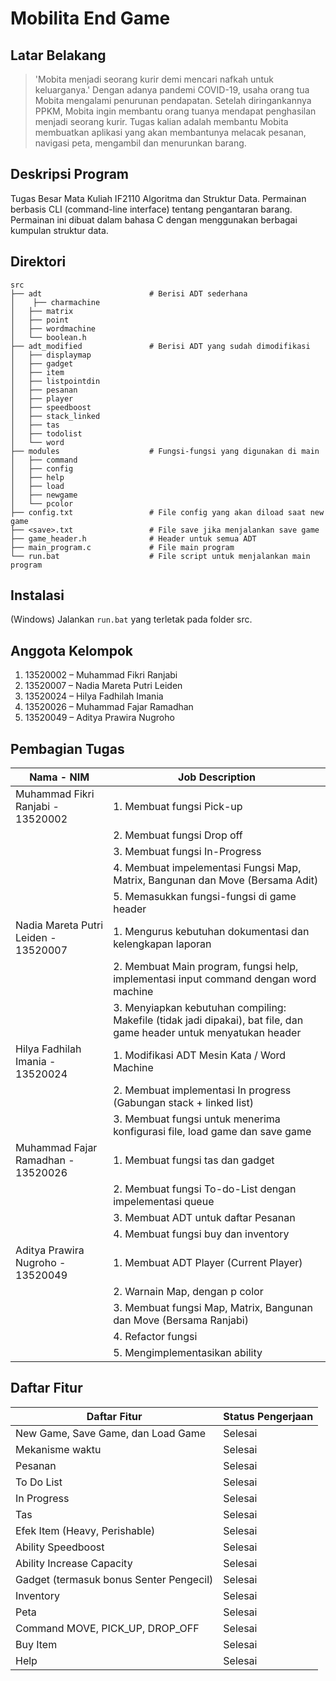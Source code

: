 # Mobilita End Game
## Latar Belakang
> 'Mobita menjadi seorang kurir demi mencari nafkah untuk keluarganya.' Dengan adanya pandemi COVID-19, usaha orang tua Mobita mengalami penurunan
pendapatan. Setelah diringankannya PPKM, Mobita ingin membantu orang tuanya
mendapat penghasilan menjadi seorang kurir. Tugas kalian adalah membantu Mobita
membuatkan aplikasi yang akan membantunya melacak pesanan, navigasi peta, mengambil
dan menurunkan barang.


## Deskripsi Program
Tugas Besar Mata Kuliah IF2110 Algoritma dan Struktur Data.
Permainan berbasis CLI (command-line interface) tentang pengantaran
barang. Permainan ini dibuat dalam bahasa C dengan menggunakan berbagai kumpulan struktur data.

## Direktori
    src
    ├── adt                        # Berisi ADT sederhana
    │    ├── charmachine
    │   ├── matrix
    │   ├── point
    │   ├── wordmachine
    │   └── boolean.h
    ├── adt_modified               # Berisi ADT yang sudah dimodifikasi
    │   ├── displaymap
    │   ├── gadget
    │   ├── item
    │   ├── listpointdin
    │   ├── pesanan
    │   ├── player
    │   ├── speedboost
    │   ├── stack_linked
    │   ├── tas
    │   ├── todolist
    │   └── word
    ├── modules                    # Fungsi-fungsi yang digunakan di main
    │   ├── command
    │   ├── config
    │   ├── help
    │   ├── load
    │   ├── newgame
    │   └── pcolor
    ├── config.txt                 # File config yang akan diload saat new game
    ├── <save>.txt                 # File save jika menjalankan save game
    ├── game_header.h              # Header untuk semua ADT
    ├── main_program.c             # File main program
    └── run.bat                    # File script untuk menjalankan main program

## Instalasi
(Windows)
Jalankan `run.bat` yang terletak pada folder src.

## Anggota Kelompok
1.	13520002 – Muhammad Fikri Ranjabi 
2.	13520007 – Nadia Mareta Putri Leiden  
3.	13520024 – Hilya Fadhilah Imania  
4.	13520026 – Muhammad Fajar Ramadhan
5.	13520049 – Aditya Prawira Nugroho

## Pembagian Tugas
| Nama - NIM                           | Job Description                                                                                                     |
|--------------------------------------|---------------------------------------------------------------------------------------------------------------------|
| Muhammad Fikri Ranjabi - 13520002    | 1. Membuat fungsi Pick-up                                                                                           |
|                                      | 2. Membuat fungsi Drop off                                                                                          |
|                                      | 3. Membuat fungsi In-Progress                                                                                       |
|                                      | 4. Membuat impelementasi Fungsi Map, Matrix, Bangunan dan Move (Bersama Adit)                                       |
|                                      | 5. Memasukkan fungsi-fungsi di game header                                                                          |
| Nadia Mareta Putri Leiden - 13520007 | 1. Mengurus kebutuhan dokumentasi dan kelengkapan laporan                                                           |
|                                      | 2. Membuat Main program, fungsi help, implementasi input command dengan word machine                                |
|                                      | 3. Menyiapkan kebutuhan compiling: Makefile (tidak jadi dipakai), bat file, dan game header untuk menyatukan header |
| Hilya Fadhilah Imania - 13520024     | 1. Modifikasi ADT Mesin Kata / Word Machine                                                                         |
|                                      | 2. Membuat implementasi In progress (Gabungan stack + linked list)                                                  |
|                                      | 3. Membuat fungsi untuk menerima konfigurasi file, load game dan save game                                          |
| Muhammad Fajar Ramadhan - 13520026   | 1. Membuat fungsi tas dan gadget                                                                                    |
|                                      | 2. Membuat fungsi To-do-List dengan impelementasi queue                                                             |
|                                      | 3. Membuat ADT untuk daftar Pesanan                                                                                 |
|                                      | 4. Membuat fungsi buy dan inventory                                                                                 |
| Aditya Prawira Nugroho - 13520049    | 1. Membuat ADT Player (Current Player)                                                                              |
|                                      | 2. Warnain Map, dengan p color                                                                                      |
|                                      | 3. Membuat fungsi Map, Matrix, Bangunan dan Move (Bersama Ranjabi)                                                  |
|                                      | 4. Refactor fungsi                                                                                                  |
|                                      | 5. Mengimplementasikan ability                                                                                      |

## Daftar Fitur
| Daftar Fitur                            | Status Pengerjaan |
|-----------------------------------------|-------------------|
| New Game, Save Game, dan Load Game      | Selesai           |
| Mekanisme waktu                         | Selesai           |
| Pesanan                                 | Selesai           |
| To Do List                              | Selesai           |
| In Progress                             | Selesai           |
| Tas                                     | Selesai           |
| Efek Item (Heavy, Perishable)           | Selesai           |
| Ability Speedboost                      | Selesai           |
| Ability Increase Capacity               | Selesai           |
| Gadget (termasuk bonus Senter Pengecil) | Selesai           |
| Inventory                               | Selesai           |
| Peta                                    | Selesai           |
| Command MOVE, PICK_UP, DROP_OFF         | Selesai           |
| Buy Item                                | Selesai           |
| Help                                    | Selesai           |